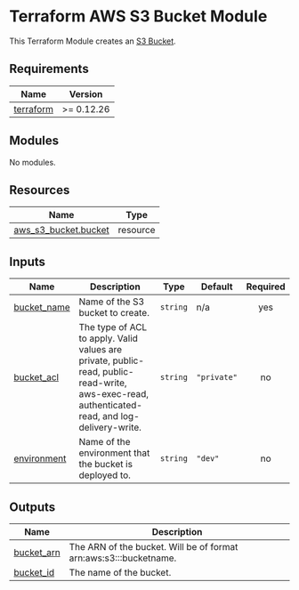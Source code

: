 # Terraform AWS S3 Bucket Module

This Terraform Module creates an [S3 Bucket](https://docs.aws.amazon.com/AmazonS3/latest/gsg/GetStartedWithS3.html).

## Requirements

| Name | Version |
|------|---------|
| <a name="requirement_terraform"></a> [terraform](#requirement\_terraform) | >= 0.12.26 |

## Modules

No modules.

## Resources

| Name | Type |
|------|------|
| [aws_s3_bucket.bucket](https://registry.terraform.io/providers/hashicorp/aws/latest/docs/resources/s3_bucket) | resource |

## Inputs

| Name | Description | Type | Default | Required |
|------|-------------|------|---------|:--------:|
| <a name="input_bucket_name"></a> [bucket\_name](#input\_bucket\_name) | Name of the S3 bucket to create. | `string` | n/a | yes |
| <a name="input_bucket_acl"></a> [bucket\_acl](#input\_bucket\_acl) | The type of ACL to apply. Valid values are private, public-read, public-read-write, aws-exec-read, authenticated-read, and log-delivery-write. | `string` | `"private"` | no |
| <a name="input_environment"></a> [environment](#input\_environment) | Name of the environment that the bucket is deployed to. | `string` | `"dev"` | no |

## Outputs

| Name | Description |
|------|-------------|
| <a name="output_bucket_arn"></a> [bucket\_arn](#output\_bucket\_arn) | The ARN of the bucket. Will be of format arn:aws:s3:::bucketname. |
| <a name="output_bucket_id"></a> [bucket\_id](#output\_bucket\_id) | The name of the bucket. |
